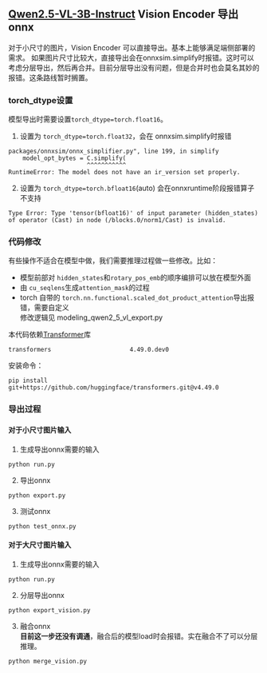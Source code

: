 ## [Qwen2.5-VL-3B-Instruct](https://huggingface.co/Qwen/Qwen2.5-VL-3B-Instruct) Vision Encoder 导出 onnx

对于小尺寸的图片，Vision Encoder 可以直接导出。基本上能够满足端侧部署的需求。
如果图片尺寸比较大，直接导出会在onnxsim.simplify时报错。这时可以考虑分层导出，然后再合并。目前分层导出没有问题，但是合并时也会莫名其妙的报错。这条路线暂时搁置。

### torch_dtype设置  
模型导出时需要设置`torch_dtype=torch.float16`。
1. 设置为 `torch_dtype=torch.float32`，会在 onnxsim.simplify时报错
```
packages/onnxsim/onnx_simplifier.py", line 199, in simplify
    model_opt_bytes = C.simplify(
                      ^^^^^^^^^^^
RuntimeError: The model does not have an ir_version set properly.
```
2. 设置为 `torch_dtype=torch.bfloat16`(auto) 会在onnxruntime阶段报错算子不支持
```
Type Error: Type 'tensor(bfloat16)' of input parameter (hidden_states) of operator (Cast) in node (/blocks.0/norm1/Cast) is invalid.
```
### 代码修改  
有些操作不适合在模型中做，我们需要推理过程做一些修改。比如：
* 模型前部对 `hidden_states`和`rotary_pos_emb`的顺序编排可以放在模型外面
* 由 `cu_seqlens`生成`attention_mask`的过程  
* torch 自带的 `torch.nn.functional.scaled_dot_product_attention`导出报错，需要自定义  
修改逻辑见 modeling_qwen2_5_vl_export.py  

本代码依赖[Transformer](https://github.com/huggingface/transformers.git)库
```
transformers                      4.49.0.dev0
```
安装命令：
```
pip install git+https://github.com/huggingface/transformers.git@v4.49.0
```

### 导出过程

#### 对于小尺寸图片输入
1. 生成导出onnx需要的输入
```
python run.py
```
2. 导出onnx
```
python export.py
```
3. 测试onnx
```
python test_onnx.py
```

#### 对于大尺寸图片输入
1. 生成导出onnx需要的输入
```
python run.py
```
2. 分层导出onnx
```
python export_vision.py
```
3. 融合onnx  
**目前这一步还没有调通**，融合后的模型load时会报错。实在融合不了可以分层推理。  
```
python merge_vision.py
```

